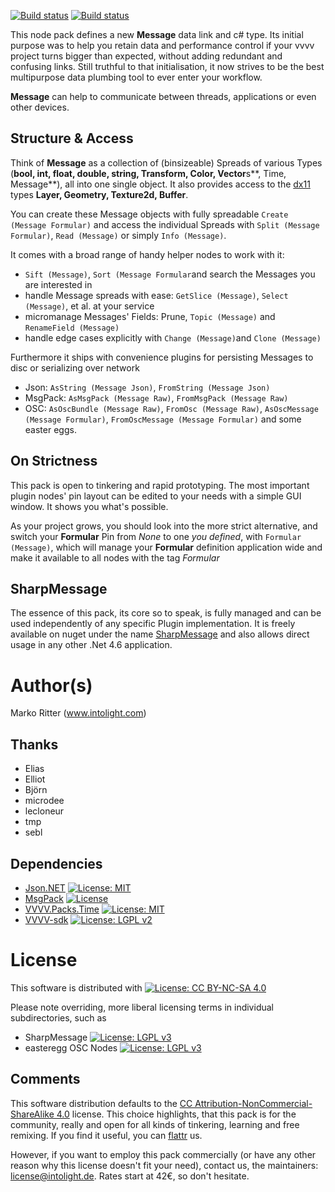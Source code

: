 [![Build status](https://ci.appveyor.com/api/projects/status/xupapctmj83we10a/branch/master?pendingText=Master%20Pending&failingText=Master%20Fail&passingText=Master%20OK&svg=true)](https://ci.appveyor.com/project/velcrome/vvvv-message-tem27/branch/master) [![Build status](https://ci.appveyor.com/api/projects/status/xupapctmj83we10a/branch/develop?pendingText=Develop%20Pending&failingText=Develop%20Fail&passingText=Develop%20OK&svg=true)](https://ci.appveyor.com/project/velcrome/vvvv-message-tem27/branch/develop)

This node pack defines a new **Message** data link and c# type. 
Its initial purpose was to help you retain data and performance control if your vvvv project turns bigger than expected, without adding redundant and confusing links. 
Still truthful to that initialisation, it now strives to be the best multipurpose data plumbing tool to ever enter your workflow.

**Message** can help to communicate between threads, applications or even other devices. 

Structure & Access
------------------
Think of **Message** as a collection of (binsizeable) Spreads of various Types (**bool, int, float, double, string, Transform, Color, Vector**s**, Time, Message**), all into one single object. It also provides access to the [dx11](https://www.github.com/mrvux/dx11-vvvv) types **Layer, Geometry, Texture2d, Buffer**. 

You can create these Message objects with fully spreadable `Create (Message Formular)` and access the individual Spreads with  `Split (Message Formular)`, `Read (Message)` or simply `Info (Message)`. 

It comes with a broad range of handy helper nodes to work with it:
* `Sift (Message)`, `Sort (Message Formular`and search the Messages you are interested in
* handle Message spreads with ease: `GetSlice (Message)`, `Select (Message)`, et al. at your service
* micromanage Messages' Fields: Prune, `Topic (Message)` and `RenameField (Message)`
* handle edge cases explicitly with `Change (Message)`and `Clone (Message)`

Furthermore it ships with convenience plugins for persisting Messages to disc or serializing over network
* Json: `AsString (Message Json)`, `FromString (Message Json)`
* MsgPack: `AsMsgPack (Message Raw)`, `FromMsgPack (Message Raw)`
* OSC: `AsOscBundle (Message Raw)`, `FromOsc (Message Raw)`, `AsOscMessage (Message Formular)`, `FromOscMessage (Message Formular)` and some easter eggs.

On Strictness
-------------
This pack is open to tinkering and rapid prototyping. The most important plugin nodes' pin layout can be edited to your needs with a simple GUI window. It shows you what's possible.

As your project grows, you should look into the more strict alternative, and switch your **Formular** Pin from _None_ to one *you defined*, with `Formular (Message)`, which will manage your **Formular** definition application wide and make it available to all nodes with the tag _Formular_

SharpMessage
------------
The essence of this pack, its core so to speak, is fully managed and can be used independently of any specific Plugin implementation. It is freely available on nuget under the name [SharpMessage](https://www.nuget.org/packages/SharpMessage/) and also allows direct usage in any other .Net 4.6 application.


Author(s)
=========

Marko Ritter (www.intolight.com)

Thanks
------
* Elias
* Elliot
* Björn
* microdee
* lecloneur
* tmp
* sebl

Dependencies
----
* [Json.NET](http://james.newtonking.com/projects/json-net.aspx) [![License: MIT](https://img.shields.io/badge/License-MIT-yellow.svg)](https://opensource.org/licenses/MIT)
* [MsgPack](http://msgpack.org/index.html)  [![License](https://img.shields.io/badge/License-Apache%202.0-blue.svg)](https://opensource.org/licenses/Apache-2.0)
* [VVVV.Packs.Time](https://github.com/letmp/vvvv-Time) [![License: MIT](https://img.shields.io/badge/License-MIT-yellow.svg)](https://opensource.org/licenses/MIT)
* [VVVV-sdk](https://github.com/vvvv/vvvv-sdk) [![License: LGPL v2](https://img.shields.io/badge/License-LGPL%20v2-blue.svg)](http://www.gnu.org/licenses/lgpl-2.0)

License
=======
This software is distributed with [![License: CC BY-NC-SA 4.0](https://img.shields.io/badge/License-CC%20BY--NC--SA%204.0-blue.svg)](http://creativecommons.org/licenses/by-nc-sa/4.0/)

Please note overriding, more liberal licensing terms in individual subdirectories, such as

* SharpMessage [![License: LGPL v3](https://img.shields.io/badge/License-LGPL%20v3-blue.svg)](http://www.gnu.org/licenses/lgpl-3.0)
* easteregg OSC Nodes [![License: LGPL v3](https://img.shields.io/badge/License-LGPL%20v3-blue.svg)](http://www.gnu.org/licenses/lgpl-3.0)

Comments
--------

This software distribution defaults to the [CC Attribution-NonCommercial-ShareAlike 4.0](https://creativecommons.org/licenses/by-nc-sa/4.0/) license.
This choice highlights, that this pack is for the community, really and open for all kinds of tinkering, learning and free remixing. 
If you find it useful, you can [flattr](https://flattr.com/profile/intolight) us.

However, if you want to employ this pack commercially (or have any other reason why this license doesn't fit your need), contact us, the maintainers: <license@intolight.de>. Rates start at 42€, so don't hesitate.
